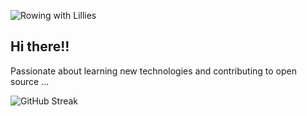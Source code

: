 ![Rowing with Lillies](https://i.giphy.com/media/v1.Y2lkPTc5MGI3NjExZWN1b3hhOWltaG41Zmx6NG1zeWppNm4wc2wwdGhmOWMzZ2drYW9jayZlcD12MV9pbnRlcm5hbF9naWZfYnlfaWQmY3Q9dg/iqU07uixfQCjzr9aEd/giphy.gif)
##                        Hi there!!
                     
Passionate about learning new technologies and contributing to open source ...

![GitHub Streak](https://github-readme-streak-stats.herokuapp.com/?user=niylii&theme=dark)
